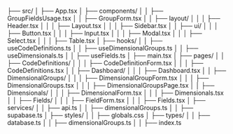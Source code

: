 ├── src/
│   ├── App.tsx
│   ├── components/
│   │   ├── GroupFieldsUsage.tsx
│   │   ├── GroupForm.tsx
│   │   ├── layout/
│   │   │   ├── Header.tsx
│   │   │   ├── Layout.tsx
│   │   │   ├── Sidebar.tsx
│   │   ├── ui/
│   │   │   ├── Button.tsx
│   │   │   ├── Input.tsx
│   │   │   ├── Modal.tsx
│   │   │   ├── Select.tsx
│   │   │   ├── Table.tsx
│   ├── hooks/
│   │   ├── useCodeDefinitions.ts
│   │   ├── useDimensionalGroups.ts
│   │   ├── useDimensionals.ts
│   │   ├── useFields.ts
│   ├── main.tsx
│   ├── pages/
│   │   ├── CodeDefinitions/
│   │   │   ├── CodeDefinitionForm.tsx
│   │   │   ├── CodeDefinitions.tsx
│   │   ├── Dashboard/
│   │   │   ├── Dashboard.tsx
│   │   ├── DimensionalGroups/
│   │   │   ├── DimensionalGroupForm.tsx
│   │   │   ├── DimensionalGroups.tsx
│   │   │   ├── DimensionalGroupsPage.tsx
│   │   ├── Dimensionals/
│   │   │   ├── DimensionalForm.tsx
│   │   │   ├── Dimensionals.tsx
│   │   ├── Fields/
│   │   │   ├── FieldForm.tsx
│   │   │   ├── Fields.tsx
│   ├── services/
│   │   ├── api.ts
│   │   ├── dimensionalGroups.ts
│   │   ├── supabase.ts
│   ├── styles/
│   │   ├── globals.css
│   ├── types/
│   │   ├── database.ts
│   │   ├── dimensionalGroups.ts
│   │   ├── index.ts
